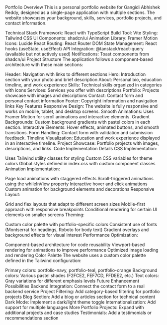 Portfolio Overview
This is a personal portfolio website for Gangidi Abhishek Reddy, designed as a single-page application with multiple sections. The website showcases your background, skills, services, portfolio projects, and contact information.

Technical Stack
Framework: React with TypeScript
Build Tool: Vite
Styling: Tailwind CSS
UI Components: shadcn/ui
Animation Library: Framer Motion
Icons: Lucide React
Routing: React Router DOM
State Management: React hooks (useState, useEffect)
API Integration: @tanstack/react-query (available but not actively used)
Notifications: Toast components from shadcn/ui
Project Structure
The application follows a component-based architecture with these main sections:

Header: Navigation with links to different sections
Hero: Introduction section with your photo and brief description
About: Personal bio, education timeline, and work experience
Skills: Technical skills organized in categories with icons
Services: Services you offer with descriptions
Portfolio: Projects showcase with images and descriptions
Contact: Contact form and personal contact information
Footer: Copyright information and navigation links
Key Features
Responsive Design: The website is fully responsive and works on mobile, tablet, and desktop screens.
Smooth Animations: Uses Framer Motion for scroll animations and interactive elements.
Gradient Backgrounds: Custom background gradients with pastel colors in each section.
Interactive Elements: Hover effects, animated buttons, and smooth transitions.
Form Handling: Contact form with validation and submission feedback.
Timeline Visualization: Education and work experience displayed in an interactive timeline.
Project Showcase: Portfolio projects with images, descriptions, and links.
Code Implementation Details
CSS Implementation:

Uses Tailwind utility classes for styling
Custom CSS variables for theme colors
Global styles defined in index.css with custom component classes
Animation Implementation:

Page load animations with staggered effects
Scroll-triggered animations using the whileInView property
Interactive hover and click animations
Custom animation for background elements and decorations
Responsive Layout:

Grid and flex layouts that adapt to different screen sizes
Mobile-first approach with responsive breakpoints
Conditional rendering for certain UI elements on smaller screens
Theming:

Custom color palette with portfolio-specific colors
Consistent use of fonts (Montserrat for headings, Roboto for body text)
Gradient overlays and background effects for visual interest
Performance Optimization:

Component-based architecture for code reusability
Viewport-based rendering for animations to improve performance
Optimized image loading and rendering
Color Palette
The website uses a custom color palette defined in the Tailwind configuration:

Primary colors: portfolio-navy, portfolio-teal, portfolio-orange
Background colors: Various pastel shades (F2FCE2, FEF7CD, FFDEE2, etc.)
Text colors: Gray variations for different emphasis levels
Future Enhancement Possibilities
Backend Integration: Connect the contact form to a real backend service
Project Filtering: Add category-based filtering for portfolio projects
Blog Section: Add a blog or articles section for technical content
Dark Mode: Implement a dark/light theme toggle
Internationalization: Add support for multiple languages
More Portfolio Projects: Expand with additional projects and case studies
Testimonials: Add a testimonials or recommendations section
